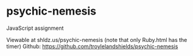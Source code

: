 psychic-nemesis
===============

JavaScript assignment

Viewable at shldz.us/psychic-nemesis (note that only Ruby.html has the timer)
Github: https://github.com/troylelandshields/psychic-nemesis
